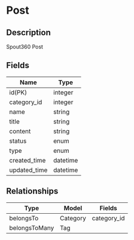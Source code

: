 # Post

## Description

Spout360 Post

## Fields

Name                  | Type
--                    | --
id(PK)                | integer
category_id           | integer
name                  | string
title                 | string
content               | string
status                | enum
type                  | enum
created_time          | datetime
updated_time          | datetime

## Relationships

Type                  | Model             | Fields
--                    | --                | --
belongsTo             | Category          | category_id
belongsToMany         | Tag
